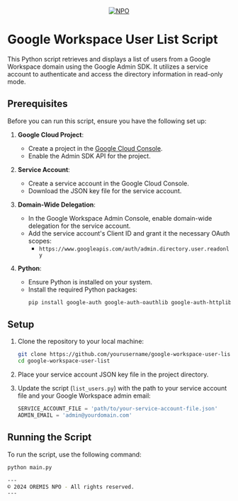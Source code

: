 <p align="center">
<a href="#"><img src="https://img.shields.io/badge/NPO-OREMIS-blue" alt="NPO"></a>
</p>

# Google Workspace User List Script

This Python script retrieves and displays a list of users from a Google Workspace domain using the Google Admin SDK. It utilizes a service account to authenticate and access the directory information in read-only mode.

## Prerequisites

Before you can run this script, ensure you have the following set up:

1. **Google Cloud Project**:
   - Create a project in the [Google Cloud Console](https://console.cloud.google.com/).
   - Enable the Admin SDK API for the project.

2. **Service Account**:
   - Create a service account in the Google Cloud Console.
   - Download the JSON key file for the service account.

3. **Domain-Wide Delegation**:
   - In the Google Workspace Admin Console, enable domain-wide delegation for the service account.
   - Add the service account's Client ID and grant it the necessary OAuth scopes:
     - `https://www.googleapis.com/auth/admin.directory.user.readonly`

4. **Python**:
   - Ensure Python is installed on your system.
   - Install the required Python packages:
     ```bash
     pip install google-auth google-auth-oauthlib google-auth-httplib2 google-api-python-client
     ```

## Setup

1. Clone the repository to your local machine:

    ```bash
    git clone https://github.com/yourusername/google-workspace-user-list.git
    cd google-workspace-user-list
    ```

2. Place your service account JSON key file in the project directory.

3. Update the script (`list_users.py`) with the path to your service account file and your Google Workspace admin email:

    ```python
    SERVICE_ACCOUNT_FILE = 'path/to/your-service-account-file.json'
    ADMIN_EMAIL = 'admin@yourdomain.com'
    ```

## Running the Script

To run the script, use the following command:

```bash
python main.py

---
© 2024 OREMIS NPO - All rights reserved.
---
